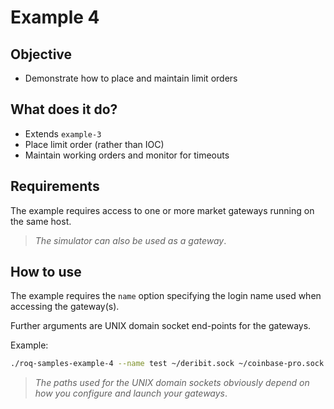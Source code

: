 # Example 4

## Objective

* Demonstrate how to place and maintain limit orders

## What does it do?

* Extends `example-3`
* Place limit order (rather than IOC)
* Maintain working orders and monitor for timeouts

## Requirements

The example requires access to one or more market gateways running
on the same host.

> *The simulator can also be used as a gateway*.

## How to use

The example requires the `name` option specifying the login name used
when accessing the gateway(s).

Further arguments are UNIX domain socket end-points for the gateways.

Example:

```bash
./roq-samples-example-4 --name test ~/deribit.sock ~/coinbase-pro.sock
```

> *The paths used for the UNIX domain sockets obviously depend on how
> you configure and launch your gateways*.
